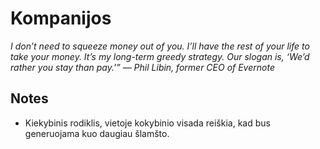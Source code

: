 # Kompanijos

_I don’t need to squeeze money out of you. I’ll have the rest of your life to take your money. It’s my long-term greedy strategy. Our slogan is, ‘We’d rather you stay than pay.'” — Phil Libin, former CEO of Evernote_

## Notes

* Kiekybinis rodiklis, vietoje kokybinio visada reiškia, kad bus generuojama kuo daugiau šlamšto.

